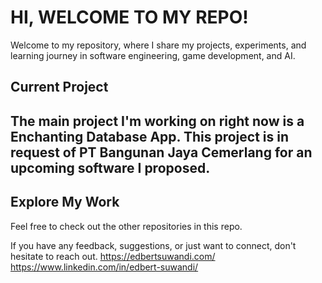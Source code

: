 # **HI, WELCOME TO MY REPO!**

Welcome to my repository, where I share my projects, experiments, and learning journey in software engineering, game development, and AI.

## **Current Project**
The main project I'm working on right now is a **Enchanting Database App**. This project is in request of PT Bangunan Jaya Cemerlang for an upcoming software I proposed.
---

## **Explore My Work**
Feel free to check out the other repositories in this repo. 

If you have any feedback, suggestions, or just want to connect, don't hesitate to reach out. 
https://edbertsuwandi.com/
https://www.linkedin.com/in/edbert-suwandi/

